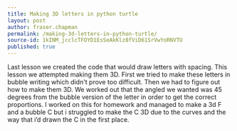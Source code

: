 ```yaml
---
title: Making 3D letters in python turtle
layout: post
author: fraser.chapman
permalink: /making-3d-letters-in-python-turtle/
source-id: 1kINM_jcclcTFOYD1EsSeAkKlz8fViD61SrVwYoRNVTU
published: true
---
```

Last lesson we created the code that would draw letters with spacing. This lesson we attempted making them 3D. First we tried to make these letters in bubble writing which didn't prove too difficult. Then we had to figure out how to make them 3D. We worked out that the angled we wanted was 45 degrees from the bubble version of the letter in order to get the correct proportions. I worked on this for homework and managed to make a 3d F and a bubble C but i struggled to make the C 3D due to the curves and the way that i’d drawn the C in the first place. 

